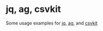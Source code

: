 jq, ag, csvkit
==============

Some usage examples for [jq](https://stedolan.github.io/jq/),
[ag](https://geoff.greer.fm/ag/), and [csvkit](https://csvkit.readthedocs.io/)

